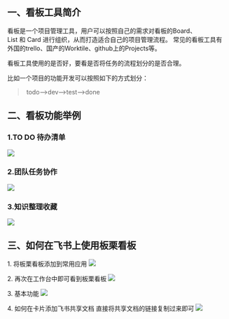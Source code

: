## 一、看板工具简介


看板是一个项目管理工具，用户可以按照自己的需求对看板的Board、List 和 Card 进行组织，从而打造适合自己的项目管理流程。
常见的看板工具有外国的trello、国产的Worktile、github上的Projects等。

看板工具使用的是否好，要看是否将任务的流程划分的是否合理。

比如一个项目的功能开发可以按照如下的方式划分：
> todo-->dev-->test-->done



## 二、看板功能举例
### 1.TO DO 待办清单
![](https://sxm-upload.oss-cn-beijing.aliyuncs.com/imgs/58597126-e6fa-45fe-928a-2140a5fb7854.jpg)

### 2.团队任务协作
![](https://sxm-upload.oss-cn-beijing.aliyuncs.com/imgs/2a69a7b5-95c1-4693-ad24-ede07473c49e.jpg)

### 3.知识整理收藏
![](https://sxm-upload.oss-cn-beijing.aliyuncs.com/imgs/b80e4dc6-bda5-47b0-8e91-18b1a5f12bd0.jpg)


## 三、如何在飞书上使用板栗看板
1. 将板栗看板添加到常用应用
![](https://sxm-upload.oss-cn-beijing.aliyuncs.com/imgs/339cbed8-cd0e-4272-a806-890a4c9b80c8.jpg)

2. 再次在工作台中即可看到板栗看板
![](https://sxm-upload.oss-cn-beijing.aliyuncs.com/imgs/50366e4e-70d8-42bc-ac5f-5d215194ec11.jpg)

3. 基本功能
![](https://sxm-upload.oss-cn-beijing.aliyuncs.com/imgs/181ba817-2e97-44df-992b-f814a435b6de.png)

4. 如何在卡片添加飞书共享文档
直接将共享文档的链接复制过来即可
![](https://sxm-upload.oss-cn-beijing.aliyuncs.com/imgs/15b5b989-6496-4865-9549-929d2c70c9a6.png)

